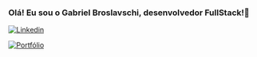 ### Olá! Eu sou o Gabriel Broslavschi, desenvolvedor FullStack!👋

[![Linkedin](https://img.shields.io/badge/LinkedIn-0077B5?style=for-the-badge&logo=linkedin&logoColor=white)](https://www.linkedin.com/in/gabriel-broslavschi/)

[![Portfólio](https://img.shields.io/badge/Portfolio-YourPortfolioColorHere?style=for-the-badge)](https://gabriebroslavschideveloper.netlify.app)
